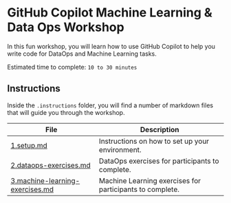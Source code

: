 # GitHub Copilot Machine Learning & Data Ops Workshop

In this fun workshop, you will learn how to use GitHub Copilot to help you write code for DataOps and Machine Learning tasks.

Estimated time to complete: `10 to 30 minutes`

## Instructions

Inside the `.instructions` folder, you will find a number of markdown files that will guide you through the workshop.

| File                                                                             | Description                                              |
| -------------------------------------------------------------------------------- | -------------------------------------------------------- |
| [1.setup.md](./.instructions/1.setup.md)                                         | Instructions on how to set up your environment.          |
| [2.dataops-exercises.md](./.instructions/2.dataops-exercises.md)                 | DataOps exercises for participants to complete.          |
| [3.machine-learning-exercises.md](.instructions/3.machine-learning-exercises.md) | Machine Learning exercises for participants to complete. |
